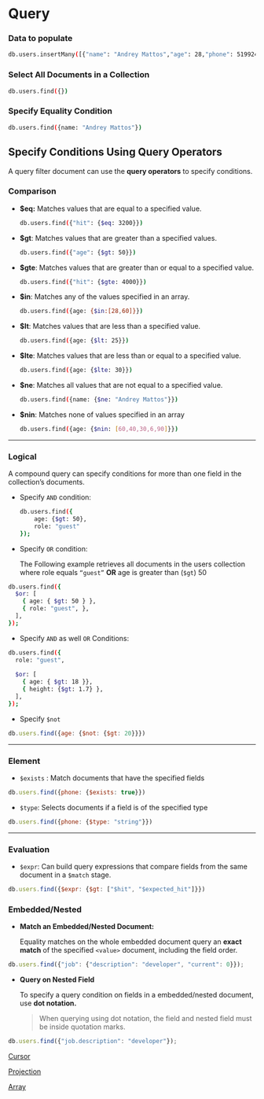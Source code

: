 # Query

### Data to populate

```bash
db.users.insertMany([{"name": "Andrey Mattos","age": 28,"phone": 51992437914,"hit": 1500,"expected_hit": 1000,"rating": 4.9,"role": "root","height": 1.78,"hobbies": ["sports","cooking","games"],"job": {"description": "developer","current": 1},},{"name": "Gabrielle Rauber","age": 30,"phone": "051 9 992299939","hit": 200,"expected_hit": 1000,"rating": 4.5,"role": "admin","height": 1.63,"hobbies": ["diving","pilates"],"job": {"description": "cashier","current": 1},},{"name": "Jose Aldo","age": 45,"hit": 8000,"expected_hit": 10000,"rating": 3,"role": "guest","height": 1.9,"hobbies": ["karate"],"job": {"description": "fighter","current": 0},},{"name": "Marta Mattos","age": 58,"hit": 3200,"expected_hit": 3000,"rating": 4.1,"role": "admin","height": 1.58,"hobbies": ["craft","writing"],"job": {"description": "teacher","current": 1},},{"name": "Budyscreison","age": 6,"hit": 9000,"expected_hit": 1000,"rating": 4.9,"role": "guest","height": 1.73,"hobbies": ["music"],"job": {"description": "bartender","current": 0},},{"name": "Roberto Silvano","age": 40,"hit": 12,"expected_hit": 2000,"rating": 2.7,"role": "guest","height": 1.7,"hobbies": ["teaching","sports"],"job": {"description": "teacher","current": 1},},{"name": "Paulo Cocau","age": 60,"hit": 4000,"expected_hit": 1000,"rating": 1,"role": "guest","height": 1.73,"hobbies": ["poker"],"job": {"description": "business","current": 0},},{"name": "Maria Debê","age": 90,"hit": 500,"expected_hit": 1000,"rating": 4,"role": "root","height": 1.6,"hobbies": ["collection","sports"],"job": {"description": "cashier","current": 0},},{"name": "Romario Feno","age": 60,"hit": 9000,"expected_hit": 1000,"rating": 3.7,"role": "admin","height": 1.65,"hobbies": ["music"],"job": {"description": "cashier","current": 1},},{"name": "Adolfo Brito","age": 65,"hit": 1000,"expected_hit": 1000,"rating": 2.7,"role": "guest","height": 1.69,"hobbies": ["cooking"],"job": {"description": "developer","current": 1},},{"name": "Any Ortiz","age": 32,"hit": 6000,"expected_hit": 1000,"rating": 4.5,"role": "guest","height": 1.7,"hobbies": ["art"],"job": {"description": "developer","current": 0},},{"name": "Capitao Macedo","age": 51,"hit": 16000,"expected_hit": 1000,"rating": 4.1,"role": "guest","height": 1.85,"hobbies": ["music","teaching","karate"],"job": {"description": "cashier","current": 0},}]);
```

### Select All Documents in a Collection

```bash
db.users.find({})
```

### Specify Equality Condition

```bash
db.users.find({name: "Andrey Mattos"})
```

## Specify Conditions Using Query Operators

A query filter document can use the **query operators** to specify conditions.

### Comparison

- **$eq:** Matches values that are equal to a specified value.
    
    ```bash
    db.users.find({"hit": {$eq: 3200}})
    ```
    
- **$gt**: Matches values that are greater than a specified values.
    
    ```bash
    db.users.find({"age": {$gt: 50}})
    ```
    
- **$gte**: Matches values that are greater than or equal to a specified value.
    
    ```bash
    db.users.find({"hit": {$gte: 4000}})
    ```
    
- **$in**: Matches any of the values specified in an array.
    
    ```bash
    db.users.find({age: {$in:[28,60]}})
    ```
    

- **$lt**: Matches values that are less than a specified value.
    
    ```bash
    db.users.find({age: {$lt: 25}})
    ```
    
- **$lte**: Matches values that are less than or equal to a specified value.
    
    ```bash
    db.users.find({age: {$lte: 30}})
    ```
    
- **$ne**: Matches all values that are not equal to a specified value.
    
    ```bash
    db.users.find({name: {$ne: "Andrey Mattos"}})
    ```
    
- **$nin**: Matches none of values specified in an array
    
    ```bash
    db.users.find({age: {$nin: [60,40,30,6,90]}})
    ```
    

---

### Logical

A compound query can specify conditions for more than one field in the collection’s documents.

- Specify `AND` condition:
    
    ```bash
    db.users.find({
        age: {$gt: 50},
        role: "guest"
    });
    ```
    
- Specify `OR` condition:
    
    The Following example retrieves all documents in the users collection where role equals `“guest”` **OR** age is greater than (`$gt`) 50
    

```bash
db.users.find({
  $or: [
    { age: { $gt: 50 } }, 
    { role: "guest", },
  ],
});
```

- Specify `AND` as well `OR` Conditions:

```bash
db.users.find({
  role: "guest",
  
  $or: [
    { age: { $gt: 18 }}, 
    { height: {$gt: 1.7} },
  ],
});
```

- Specify `$not`

```jsx
db.users.find({age: {$not: {$gt: 20}}})
```

---

### Element

- `$exists` : Match documents that have the specified fields

```jsx
db.users.find({phone: {$exists: true}})
```

- `$type`: Selects documents if a field is of the specified type

```jsx
db.users.find({phone: {$type: "string"}})
```

---

### Evaluation

- `$expr`: Can build query expressions that compare fields from the same document in a `$match` stage.

```jsx
db.users.find({$expr: {$gt: ["$hit", "$expected_hit"]}})
```

### Embedded/Nested

- **Match an Embedded/Nested Document:**
    
    Equality matches on the whole embedded document query an **exact match** of the specified `<value>` document, including the field order.
    

```jsx
db.users.find({"job": {"description": "developer", "current": 0}});
```

- **Query on Nested Field**
    
    To specify a query condition on fields in a embedded/nested document, use **dot notation.**
    
    > When querying using dot notation, the field and nested field must be inside quotation marks.
    > 
    

```jsx
db.users.find({"job.description": "developer"});
```

[Cursor](Query%20af518961a5604889af400f25b93994b8/Cursor%20edcd4613d71e476785e5d501d1b5dcdf.md)

[Projection](Query%20af518961a5604889af400f25b93994b8/Projection%20d7cdc2157b394dc2b4ab3046eef66adc.md)

[Array](Query%20af518961a5604889af400f25b93994b8/Array%20e83b2227594f44bebcd386f5d7d8ebc1.md)